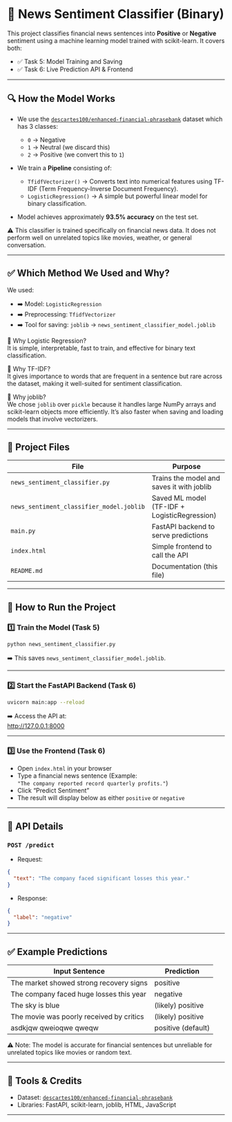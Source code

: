 # 📰 News Sentiment Classifier (Binary)

This project classifies financial news sentences into **Positive** or **Negative** sentiment using a machine learning model trained with scikit-learn. It covers both:

- ✅ Task 5: Model Training and Saving
- ✅ Task 6: Live Prediction API & Frontend

---

## 🔍 How the Model Works

- We use the [`descartes100/enhanced-financial-phrasebank`](https://huggingface.co/datasets/descartes100/enhanced-financial-phrasebank) dataset which has 3 classes:
  - `0` → Negative  
  - `1` → Neutral (we discard this)  
  - `2` → Positive (we convert this to `1`)

- We train a **Pipeline** consisting of:
  - `TfidfVectorizer()` → Converts text into numerical features using TF-IDF (Term Frequency-Inverse Document Frequency).
  - `LogisticRegression()` → A simple but powerful linear model for binary classification.

- Model achieves approximately **93.5% accuracy** on the test set.

⚠️ This classifier is trained specifically on financial news data. It does not perform well on unrelated topics like movies, weather, or general conversation.

---

## ✅ Which Method We Used and Why?

We used:

- ➡️ Model: `LogisticRegression`  
- ➡️ Preprocessing: `TfidfVectorizer`  
- ➡️ Tool for saving: `joblib` → `news_sentiment_classifier_model.joblib`

🔹 Why Logistic Regression?  
It is simple, interpretable, fast to train, and effective for binary text classification.

🔹 Why TF-IDF?  
It gives importance to words that are frequent in a sentence but rare across the dataset, making it well-suited for sentiment classification.

🔹 Why joblib?  
We chose `joblib` over `pickle` because it handles large NumPy arrays and scikit-learn objects more efficiently. It’s also faster when saving and loading models that involve vectorizers.

---

## 📁 Project Files

| File                                     | Purpose                                   |
|------------------------------------------|-------------------------------------------|
| `news_sentiment_classifier.py`           | Trains the model and saves it with joblib |
| `news_sentiment_classifier_model.joblib` | Saved ML model (TF-IDF + LogisticRegression) |
| `main.py`                                | FastAPI backend to serve predictions      |
| `index.html`                             | Simple frontend to call the API           |
| `README.md`                              | Documentation (this file)                 |

---

## 🚀 How to Run the Project

### 1️⃣ Train the Model (Task 5)

```bash
python news_sentiment_classifier.py
```

➡️ This saves `news_sentiment_classifier_model.joblib`.

---

### 2️⃣ Start the FastAPI Backend (Task 6)

```bash
uvicorn main:app --reload
```

➡️ Access the API at:  
http://127.0.0.1:8000

---

### 3️⃣ Use the Frontend (Task 6)

- Open `index.html` in your browser
- Type a financial news sentence (Example:  
  `"The company reported record quarterly profits."`)
- Click “Predict Sentiment”
- The result will display below as either `positive` or `negative`

---

## 🔄 API Details

### `POST /predict`

- Request:

```json
{
  "text": "The company faced significant losses this year."
}
```

- Response:

```json
{
  "label": "negative"
}
```

---

## ✅ Example Predictions

| Input Sentence                                | Prediction |
|----------------------------------------------|------------|
| The market showed strong recovery signs      | positive   |
| The company faced huge losses this year      | negative   |
| The sky is blue                              | (likely) positive |
| The movie was poorly received by critics     | (likely) positive |
| asdkjqw qweioqwe qweqw                       | positive (default) |

⚠️ Note: The model is accurate for financial sentences but unreliable for unrelated topics like movies or random text.

---

## 🙌 Tools & Credits

- Dataset: [`descartes100/enhanced-financial-phrasebank`](https://huggingface.co/datasets/descartes100/enhanced-financial-phrasebank)
- Libraries: FastAPI, scikit-learn, joblib, HTML, JavaScript

---

